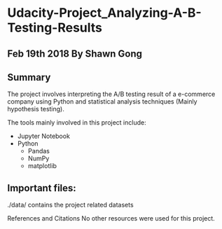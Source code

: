 # Udacity-Project_Analyzing-A-B-Testing-Results

Feb 19th 2018 
By Shawn Gong
---

## Summary

The project involves interpreting the A/B testing result of a e-commerce company using Python and statistical analysis techniques (Mainly hypothesis testing).

The tools mainly involved in this project include:

* Jupyter Notebook
* Python 
  * Pandas
  * NumPy
  * matplotlib


## Important files:
./data/ contains the project related datasets 

References and Citations
No other resources were used for this project.
